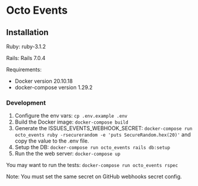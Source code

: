 # Octo Events

## Installation

Ruby: ruby-3.1.2

Rails: Rails 7.0.4

Requirements:

- Docker version 20.10.18
- docker-compose version 1.29.2

### Development

1. Configure the env vars: `cp .env.example .env`
2. Build the Docker image: `docker-compose build`
3. Generate the ISSUES_EVENTS_WEBHOOK_SECRET: `docker-compose run octo_events ruby -rsecurerandom -e 'puts SecureRandom.hex(20)'` and copy the value to the .env file.
4. Setup the DB: `docker-compose run octo_events rails db:setup`
5. Run the the web server: `docker-compose up`

You may want to run the tests: `docker-compose run octo_events rspec`

Note: You must set the same secret on GitHub webhooks secret config.
